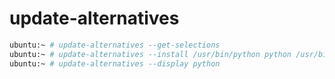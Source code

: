 # update-alternatives

```bash
ubuntu:~ # update-alternatives --get-selections
ubuntu:~ # update-alternatives --install /usr/bin/python python /usr/bin/python3 10
ubuntu:~ # update-alternatives --display python
```
